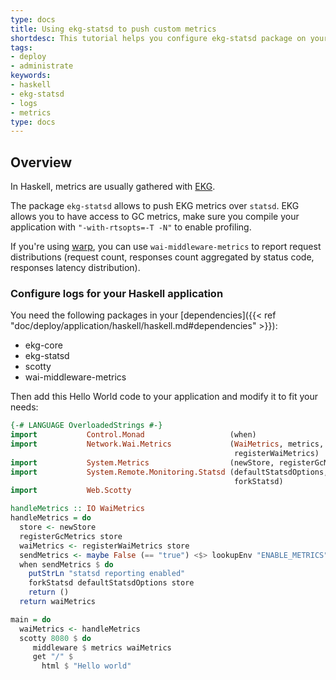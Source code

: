 ```yaml
---
type: docs
title: Using ekg-statsd to push custom metrics
shortdesc: This tutorial helps you configure ekg-statsd package on your Haskell application to push custom metrics
tags:
- deploy
- administrate
keywords:
- haskell
- ekg-statsd
- logs
- metrics
type: docs
---
```


## Overview

In Haskell, metrics are usually gathered with [EKG](https://hackage.haskell.org/package/ekg). 

The package `ekg-statsd` allows to push EKG metrics over `statsd`.
EKG allows you to have access to GC metrics, make sure you compile your application with `"-with-rtsopts=-T -N"` to enable profiling.

If you're using [warp](https://hackage.haskell.org/package/warp), you can use `wai-middleware-metrics` to report request distributions (request count, responses count aggregated by status code, responses latency distribution).

### Configure logs for your Haskell application

You need the following packages in your [dependencies]({{< ref "doc/deploy/application/haskell/haskell.md#dependencies" >}}):
* ekg-core
* ekg-statsd
* scotty
* wai-middleware-metrics

Then add this Hello World code to your application and modify it to fit your needs:

```haskell
{-# LANGUAGE OverloadedStrings #-}
import           Control.Monad                   (when)
import           Network.Wai.Metrics             (WaiMetrics, metrics,
                                                  registerWaiMetrics)
import           System.Metrics                  (newStore, registerGcMetrics)
import           System.Remote.Monitoring.Statsd (defaultStatsdOptions,
                                                  forkStatsd)
import           Web.Scotty

handleMetrics :: IO WaiMetrics
handleMetrics = do
  store <- newStore
  registerGcMetrics store
  waiMetrics <- registerWaiMetrics store
  sendMetrics <- maybe False (== "true") <$> lookupEnv "ENABLE_METRICS"
  when sendMetrics $ do
    putStrLn "statsd reporting enabled"
    forkStatsd defaultStatsdOptions store
    return ()
  return waiMetrics

main = do
  waiMetrics <- handleMetrics
  scotty 8080 $ do
     middleware $ metrics waiMetrics
     get "/" $
       html $ "Hello world"
```

